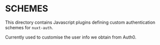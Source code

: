 # SCHEMES

This directory contains Javascript plugins defining custom authentication schemes for `nuxt-auth`.

Currently used to customise the user info we obtain from Auth0.
